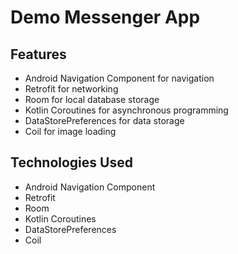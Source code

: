 # Demo Messenger App

## Features

- Android Navigation Component for navigation
- Retrofit for networking
- Room for local database storage
- Kotlin Coroutines for asynchronous programming
- DataStorePreferences for data storage
- Coil for image loading

## Technologies Used

- Android Navigation Component
- Retrofit
- Room
- Kotlin Coroutines
- DataStorePreferences
- Coil
